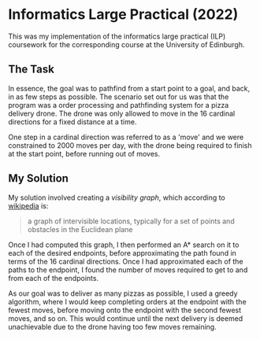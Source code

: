 # Informatics Large Practical (2022)

This was my implementation of the informatics large practical (ILP) coursework for the corresponding course at the University of Edinburgh.

## The Task

In essence, the goal was to pathfind from a start point to a goal, and back, in as few steps as possible. The scenario set out for us was that the program was a order processing and pathfinding system for a pizza delivery drone. The drone was only allowed to move in the 16 cardinal directions for a fixed distance at a time.

One step in a cardinal direction was referred to as a 'move' and we were constrained to 2000 moves per day, with the drone being required to finish at the start point, before running out of moves.


## My Solution

My solution involved creating a *visibility graph*, which according to [wikipedia](https://en.wikipedia.org/wiki/Visibility_graph) is:
> a graph of intervisible locations, typically for a set of points and obstacles in the Euclidean plane

Once I had computed this graph, I then performed an A* search on it to each of the desired endpoints, before approximating the path found in terms of the 16 cardinal directions. Once I had approximated each of the paths to the endpoint, I found the number of moves required to get to and from each of the endpoints.

As our goal was to deliver as many pizzas as possible, I used a greedy algorithm, where I would keep completing orders at the endpoint with the fewest moves, before moving onto the endpoint with the second fewest moves, and so on. This would continue until the next delivery is deemed unachievable due to the drone having too few moves remaining.



